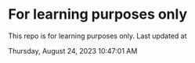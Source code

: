 # For learning purposes only
This repo is for learning purposes only.
Last updated at

Thursday, August 24, 2023 10:47:01 AM

